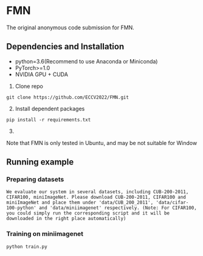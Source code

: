 # FMN

The original anonymous code submission for FMN.
## Dependencies and Installation
* python=3.6(Recommend to use Anaconda or Miniconda)
* PyTorch>=1.0
* NVIDIA GPU + CUDA
1. Clone repo
```
git clone https://github.com/ECCV2022/FMN.git
```
2. Install dependent packages
```
pip install -r requirements.txt
```
3. 
Note that FMN is only tested in Ubuntu, and may be not suitable for Window
## Running example
### Preparing datasets

```
We evaluate our system in several datasets, including CUB-200-2011, CIFAR100, miniImageNet. Please download CUB-200-2011, CIFAR100 and miniImageNet and place them under 'data/CUB_200_2011', 'data/cifar-100-python' and 'data/miniimagenet' respectively. (Note: For CIFAR100, you could simply run the corresponding script and it will be downloaded in the right place automatically)
```

### Training on miniimagenet

```
python train.py
```

